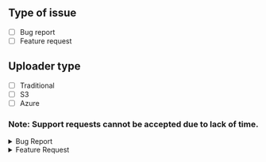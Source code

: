 ## Type of issue
- [ ] Bug report
- [ ] Feature request

## Uploader type
- [ ] Traditional
- [ ] S3
- [ ] Azure

### Note: Support requests cannot be accepted due to lack of time.


<details>
<summary>Bug Report</summary>

#### Fine Uploader version
{example: 5.5.1}

#### Browsers where the bug is reproducible
{example: "Firefox" and "IE11"}

#### Operating systems where the bug is reproducible
{example: "iOS 9.1.0" and "Windows 8.1"}

#### Exact steps required to reproduce the issue
For example:
1. Select 3 files
2. Pause the 2nd file before it completes, but after it has started.
3. Attempt to resume the paused file.

#### All relevant Fine Uploader-related code that you have written
{simply copy and paste the JS used to control Fine Uploader browsers-ide}
{also include your template HTML if related to a UI issue}

#### Your Fine Uploader template markup (if using Fine Uploader UI and the issue is UI-related)
{simply copy and paste your template markup}

#### Detailed explanation of the problem
{describe the bug here}
</details>




<details>
<summary>Feature Request</summary>

#### Feature request details 
{why is this feature important, not just for you, but for many others?}
</details>

